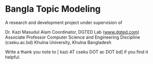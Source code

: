 # Bangla Topic Modeling

A research and development project under supervision of

Dr. Kazi Masudul Alam Coordinator, DGTED Lab (www.dgted.com) Associate Professor Computer Science and Engineering Discipline (cseku.ac.bd) Khulna University, Khulna Bangladesh

Write a thank you note to [ kazi AT cseku DOT ac DOT bd] if you find it helpful.
